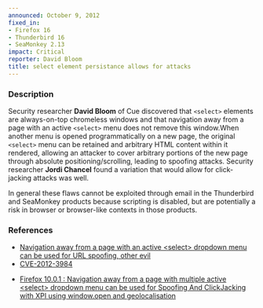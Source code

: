 ```yaml
---
announced: October 9, 2012
fixed_in:
- Firefox 16
- Thunderbird 16
- SeaMonkey 2.13
impact: Critical
reporter: David Bloom
title: select element persistance allows for attacks
---
```


<h3>Description</h3>

<p>Security researcher <strong>David Bloom</strong> of Cue discovered that
<code>&lt;select&gt;</code> elements are always-on-top chromeless windows and
that navigation away from a page with an active <code>&lt;select&gt;</code> menu
does not remove this window.When another menu is opened programmatically on a
new page, the original <code>&lt;select&gt;</code> menu can be retained and
arbitrary HTML content within it rendered, allowing an attacker to cover
arbitrary portions of the new page through absolute positioning/scrolling,
leading to spoofing attacks. Security researcher <strong>Jordi Chancel</strong>
found a variation that would allow for click-jacking attacks was well.
</p>

<p class="note">In general these flaws cannot be exploited through email in the
Thunderbird and SeaMonkey products because scripting is disabled, but are
potentially a risk in browser or browser-like contexts in those products.</p>


<h3>References</h3>

<ul>
  <li><a href="https://bugzilla.mozilla.org/show_bug.cgi?id=575294">
      Navigation away from a page with an active &lt;select&gt; dropdown menu
can be used for URL spoofing, other evil</a></li>
  <li><a href="http://cve.mitre.org/cgi-bin/cvename.cgi?name=CVE-2012-3984" class="ex-ref">CVE-2012-3984</a></li>
</ul>


<ul>
  <li><a href="https://bugzilla.mozilla.org/show_bug.cgi?id=726264">
      Firefox 10.0.1 : Navigation away from a page with multiple active &lt;select&gt; dropdown menu can be used for Spoofing And ClickJacking with XPI using window.open and geolocalisation</a></li>
</ul>



